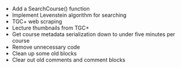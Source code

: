 * Add a SearchCourse() function
* Implement Levenstein algorithm for searching
* TGC+ web scraping
* Lecture thumbnails from TGC+
* Get course metadata serialization down to under five minutes per course
* Remove unnecessary code
* Clean up some old blocks
* Clear out old comments and comment blocks
